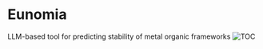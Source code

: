 # Eunomia
LLM-based tool for predicting stability of metal organic frameworks
![TOC](https://github.com/AI4ChemS/Eunomia/assets/51170839/78525f9a-e544-4c04-b0a8-c24d84ca44f1)
